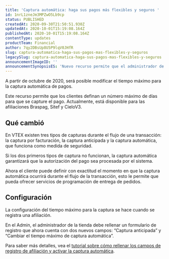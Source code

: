 ```yaml
---
title: 'Captura automática: haga sus pagos más flexibles y seguros '
id: 1nrL1zneJm3MPZwO5Lb9cp
status: PUBLISHED
createdAt: 2020-09-30T21:50:51.930Z
updatedAt: 2020-10-01T15:19:08.164Z
publishedAt: 2020-10-01T15:19:08.164Z
contentType: updates
productTeam: Financial
author: 7qy2DBsUp8U5P9lqV0JHfR
slug: captura-automatica-haga-sus-pagos-mas-flexibles-y-seguros
legacySlug: captura-automatica-haga-sus-pagos-mas-flexibles-y-seguros
announcementImageID: ''
announcementSynopsisES: 'Nuevo recurso permite que el administrador de la tienda configure el tiempo máximo para que la captura automática ocurra'
---
```


A partir de octubre de 2020, será posible modificar el tiempo máximo para la captura automática de pagos.  

Este recurso permite que los clientes definan un número máximo de días para que se capture el pago. Actualmente, está disponible para las afiliaciones Braspag, Sitef y CieloV3.

## Qué cambió

En VTEX existen tres tipos de capturas durante el flujo de una transacción: la captura por facturación, la captura anticipada y la captura automática, que funciona como medida de seguridad. 

Si los dos primeros tipos de captura no funcionan, la captura automática garantizará que la autorización del pago sea procesada por el sistema.

Ahora el cliente puede definir con exactitud el momento en que la captura automática ocurrirá durante el flujo de la transacción, esto le permite que pueda ofrecer servicios de programación de entrega de pedidos. 

## Configuración

La configuración del tiempo máximo para la captura se hace cuando se registra una afiliación.

En el Admin, el administrador de la tienda debe rellenar un formulario de registro que ahora cuenta con dos nuevos campos: “Captura anticipada” y “Cambiar el tiempo máximo de captura automática”.

Para saber más detalles, vea el [tutorial sobre cómo rellenar los campos de registro de afiliación y activar la captura automática](https://help.vtex.com/es/tutorial/configurar-tempo-maximo-para-captura-automatica--7dwcaxrcgcFJUk7umqPBw2 "tutorial sobre cómo rellenar los campos de registro de affiliación y activar la captura automática"). 
